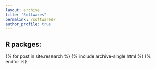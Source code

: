 ```yaml
---
layout: archive
title: "Softwares"
permalink: /softwares/
author_profile: true
---
```


R packges:
-----
{% for post in site.research %}
  {% include archive-single.html %}
{% endfor %}